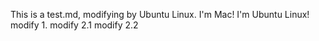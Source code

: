 This is a test.md, modifying by Ubuntu Linux.
I'm Mac!
I'm Ubuntu Linux!
modify 1.
modify 2.1
modify 2.2
